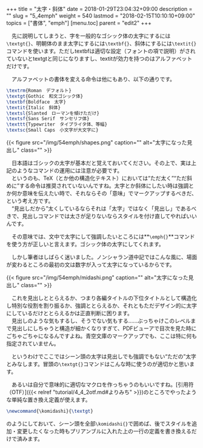 +++
title = "太字・斜体"
date = 2018-01-29T23:04:32+09:00
description = ""
slug = "5_4emph"
weight = 540
lastmod = "2018-02-15T10:10:10+09:00"
topics = ["書体", "emph"]
[menu.toc]
    parent = "edit2"
+++

&#x3000;先に説明してしまうと、字を一般的なゴシック体の太字にするには`\textgt{}`、明朝体のまま太字にするには`\textbf{}`、斜体にするには`\textit{}`コマンドを使います。ただしtextbfは適切な設定（フォントの項で説明）がされていないとtextgtと同じになりますし、textitが効力を持つのはアルファベットだけです。

　アルファベットの書体を変える命令は他にもあり、以下の通りです。

```LaTeX
\textrm{Roman　デフォルト}
\textgt{Gothic　和文ゴシック体}
\textbf{Boldface　太字}
\textit{Italic　斜体}
\textsl{Slanted　ローマンを傾けただけ}
\textsf{Sans Serif　サンセリフ体}
\texttt{Typewriter　タイプライタ体、等幅}
\textsc{Small Caps　小文字が大文字に}
```

{{< figure src="/img/54emph/shapes.png" caption="" alt="太字になった見出し" class="" >}}

　日本語はゴシックの太字が基本だと覚えておいてください。その上で、実は上記のようなコマンドの運用には注意が必要です。  
　というのも、TeX（とか他の構造化テキスト）においては“ただ太く”“ただ斜めに”する命令は推奨されていないんですね。太字とか斜体にしたい時は強調とか何か意味を伝えたい時で、それならその「意味」でマークアップするべきだ、という考え方です。  
　“見出しだから”太くしているならそれは「太字」ではなく「見出し」であるべきで、見出しコマンドでは太さが足りないならスタイルを付け直してやればいいんです。

　その意味では、文中で太字にして強調したいところには**`\emph{}`**コマンドを使う方が正しいと言えます。ゴシック体の太字にしてくれます。

　しかし筆者はしばらく迷いました。ノンシャラン道中記ではこんな風に、場面が変わるところの最初の文は数字が入って太字になっているからです。

{{< figure src="/img/54emph/midashi.png" caption="" alt="太字になった見出し" class="" >}}

　これを見出しととらえるか、つまり各編タイトルの下位タイトルとして構造化し特別な役割を割り振るか、強調ととらえるか、それともただデザイン的に太字にしているだけととらえるかは正直判断に困ります。  
　見出しのような気もするし、そうでない気もする……ぶっちゃけこのレベルまで見出しにしちゃうと構造が細かくなりすぎて、PDFビューアで目次を見た時にごちゃごちゃになるんですよね。青空文庫のマークアップでも、ここは特に何も指定されていません。

　というわけでここではシーン頭の太字は見出しでも強調でもない“ただの”太字とみなします。冒頭の`\textgt{}`コマンドはこんな時に使うのが適切かと思います。

　あるいは自分で意味的に適切なマクロを作っちゃうのもいいですね。[引用符（OTF）]({{< relref "tutorial/4_4_2otf.md#よりみち" >}})のところでやったような単純な置き換え定義が使えます。

```LaTeX
\newcommand{\komidashi}{\textgt}
```

のようにしておいて、シーン頭を全部`\komidashi{}`で囲めば、後でスタイルを追加・変更したくなった時もプリアンブルに入れた上の一行の定義を書き換えるだけで済みます。